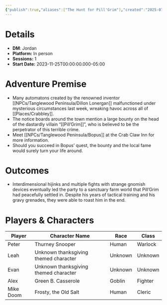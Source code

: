 ```yaml
---
{"publish":true,"aliases":["The Hunt for Pill'Grim"],"created":"2025-07-25T14:10:28.000-04:00","modified":"2025-10-22T09:34:09.815-04:00","published":"2025-10-22T09:34:09.815-04:00","cssclasses":"","DM":"Jordan","Players":["Peter","Leah","Evan","Alex","Mike Doom"],"Platform":"In person","Sessions":1,"Start Date":"2023-11-25","Authors":["Jordan"]}
---
```


# Details
- **DM**: Jordan
- **Platform:** In person
- **Sessions:** 1
- **Start Date:** 2023-11-25T00:00:00.000-05:00
# Adventure Premise
- Many automatons created by the renowned inventor [[NPCs/Tanglewood Peninsula/Dillon Lonergan]] malfunctioned under mysterious circumstances last week, wreaking havoc across all of [[Places/Crabbley]].
- The notice boards around the town mention a large bounty on the head of the dastardly villain “[[Pill’Grim]]”, who is believed to be the perpetrator of this terrible crime.
- Meet [[NPCs/Tanglewood Peninsula/Bopus]] at the Crab Claw Inn for more information.
- Should you succeed in Bopus’ quest, the bounty and the local fame would surely turn your life around.

# Outcomes
- Interdimensional hijinks and multiple fights with strange gnomish devices eventually led the party to a sanctuary farm world that Pill’Grim had peacefully settled in. Despite his years of tactical training and his gravy grenades, they were able to roast him in the end.

# Players & Characters
| Player              | Character Name                        | Race    | Class   |
| ------------------- | ------------------------------------- | ------- | ------- |
| Peter | Thurney Snooper                       | Human   | Warlock |
| Leah | Unknown thanksgiving themed character | Unknown | Unknown |
| Evan | Unknown thanksgiving themed character | Unknown | Unknown |
| Alex | Green B. Casserole                    | Goblin  | Fighter |
| Mike Doom | Frosty, the Old Salt                  | Human   | Cleric  |
